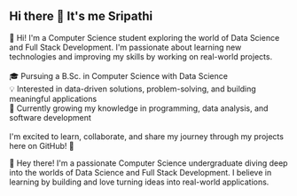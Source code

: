 ## Hi there 👋 It's me Sripathi

👋 Hi! I'm a Computer Science student exploring the world of Data Science and Full Stack Development. I'm passionate about learning new technologies and improving my skills by working on real-world projects.<br><br>🎓 Pursuing a B.Sc. in Computer Science with Data Science<br>💡 Interested in data-driven solutions, problem-solving, and building meaningful applications<br>🌱 Currently growing my knowledge in programming, data analysis, and software development<br><br>I'm excited to learn, collaborate, and share my journey through my projects here on GitHub! 🚀

👋 Hey there! I'm a passionate Computer Science undergraduate diving deep into the worlds of Data Science and Full Stack Development. I believe in learning by building and love turning ideas into real-world applications.
